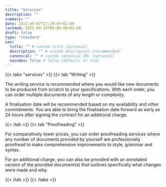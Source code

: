 ```yaml
---
title: "Services"
description: ""
summary: ""
date: 2023-09-07T17:19:07+02:00
lastmod: 2025-08-14T00:00:00+01:00
draft: false
type: "standard"
seo:
  title: "" # custom title (optional)
  description: "" # custom description (recommended)
  canonical: "" # custom canonical URL (optional)
  noindex: false # false (default) or true
---
```

{{< tabs "services" >}}
{{< tab "Writing" >}}

The writing service is recommended where you would like new documents to be produced from scratch to your specifications. With each order, you can order multiple documents of any length or complexity.

A finalisation date will be recommended based on my availability and other commitments. You are able to bring the finalisation date forward as early as 24 hours after signing the contract for an additional charge.

{{< /tab >}}
{{< tab "Proofreading" >}}

For comparatively lower prices, you can order proofreading services where any number of documents provided by yourself are professionally proofread to make comprehensive improvements to style, grammar and syntax.

For an additional charge, you can also  be provided with an annotated version of the provided document(s) that outlines specifically what changes were made and why.

{{< /tab >}}
{{< /tabs >}}

‎
